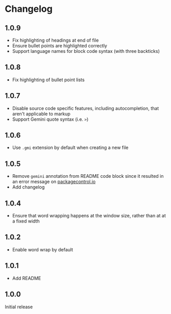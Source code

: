 # Changelog

## 1.0.9

* Fix highlighting of headings at end of file
* Ensure bullet points are highlighted correctly
* Support language names for block code syntax (with three backticks)

## 1.0.8

* Fix highlighting of bullet point lists

## 1.0.7

* Disable source code specific features, including autocompletion, that
    aren't applicable to markup
* Support Gemini quote syntax (i.e. `>`)

## 1.0.6

* Use `.gmi` extension by default when creating a new file

## 1.0.5

* Remove `gemini` annotation from README code block since it
    resulted in an error message on
    [packagecontrol.io](https://packagecontrol.io/packages/Gemini)
* Add changelog

## 1.0.4

* Ensure that word wrapping happens at the window size, rather than at
    at a fixed width

## 1.0.2

* Enable word wrap by default

## 1.0.1

* Add README

## 1.0.0

Initial release
